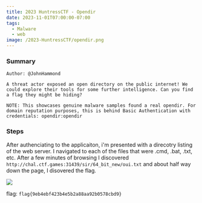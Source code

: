 ```yaml
---
title: 2023 HuntressCTF - Opendir
date: 2023-11-01T07:00:00-07:00
tags:
  - Malware
  - web
image: /2023-HuntressCTF/opendir.png
---
```


### Summary
```
Author: @JohnHammond

A threat actor exposed an open directory on the public internet! We could explore their tools for some further intelligence. Can you find a flag they might be hiding?

NOTE: This showcases genuine malware samples found a real opendir. For domain reputation purposes, this is behind Basic Authentication with credentials: opendir:opendir

```

### Steps

After authenciating to the applicaiton, i'm presented with a direcotry listing of the web server.  I navigated to each of the files that were .cmd, .bat, .txt, etc.  After a few minutes of browsing I discovered ```http://chal.ctf.games:31439/sir/64_bit_new/oui.txt``` and about half way down the page, I disovered the flag. 

![](/2023-HuntressCTF/opendirflag.png)


flag: ```flag{9eb4ebf423b4e5b2a88aa92b0578cbd9}```
